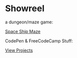 <h1>Showreel</h1>
 
a dungeon/maze game:

[Space Ship Maze](https://d-subat.github.io/spaceshipmaze/) 

CodePen & FreeCodeCamp Stuff:

[View Projects](https://d-subat.github.io/codepenFCCProjects/)

